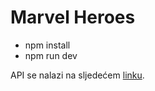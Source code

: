 # Marvel Heroes 

* npm install
* npm run dev

API se nalazi na sljedećem [linku](https://github.com/hellovuki/fpmoz-user-interfaces/tree/marvel-heroes-api).

